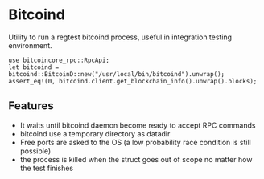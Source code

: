 # Bitcoind

Utility to run a regtest bitcoind process, useful in integration testing environment.

```
use bitcoincore_rpc::RpcApi;
let bitcoind = bitcoind::BitcoinD::new("/usr/local/bin/bitcoind").unwrap();
assert_eq!(0, bitcoind.client.get_blockchain_info().unwrap().blocks);
```

## Features

  * It waits until bitcoind daemon become ready to accept RPC commands
  * bitcoind use a temporary directory as datadir
  * Free ports are asked to the OS (a low probability race condition is still possible) 
  * the process is killed when the struct goes out of scope no matter how the test finishes
